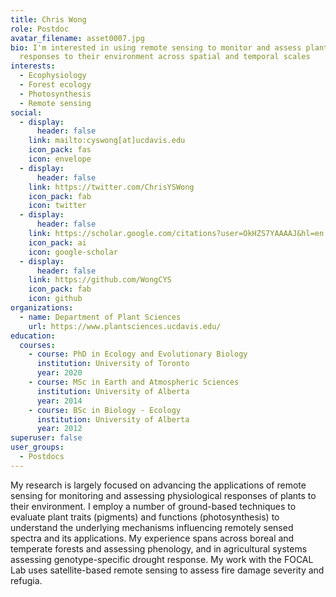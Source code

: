 ```yaml
---
title: Chris Wong
role: Postdoc
avatar_filename: asset0007.jpg
bio: I'm interested in using remote sensing to monitor and assess plant
  responses to their environment across spatial and temporal scales
interests:
  - Ecophysiology
  - Forest ecology
  - Photosynthesis
  - Remote sensing
social:
  - display:
      header: false
    link: mailto:cyswong[at]ucdavis.edu
    icon_pack: fas
    icon: envelope
  - display:
      header: false
    link: https://twitter.com/ChrisYSWong
    icon_pack: fab
    icon: twitter
  - display:
      header: false
    link: https://scholar.google.com/citations?user=OkHZS7YAAAAJ&hl=en
    icon_pack: ai
    icon: google-scholar
  - display:
      header: false
    link: https://github.com/WongCYS
    icon_pack: fab
    icon: github
organizations:
  - name: Department of Plant Sciences
    url: https://www.plantsciences.ucdavis.edu/
education:
  courses:
    - course: PhD in Ecology and Evolutionary Biology
      institution: University of Toronto
      year: 2020
    - course: MSc in Earth and Atmospheric Sciences
      institution: University of Alberta
      year: 2014
    - course: BSc in Biology - Ecology
      institution: University of Alberta
      year: 2012
superuser: false
user_groups:
  - Postdocs
---
```

My research is largely focused on advancing the applications of remote sensing for monitoring and assessing physiological responses of plants to their environment. I employ a number of ground-based techniques to evaluate plant traits (pigments) and functions (photosynthesis) to understand the underlying mechanisms influencing remotely sensed spectra and its applications. My experience spans across boreal and temperate forests and assessing phenology, and in agricultural systems assessing genotype-specific drought response. My work with the FOCAL Lab uses satellite-based remote sensing to assess fire damage severity and refugia.